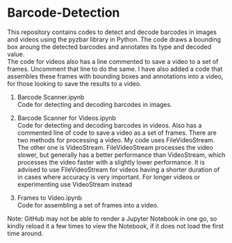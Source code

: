 # Barcode-Detection
This repository contains codes to detect and decode barcodes in images and videos using the pyzbar library in Python. The code draws a bounding box aroung the detected barcodes and annotates its type and decoded value.
<br>The code for videos also has a line commented to save a video to a set of frames. Uncomment that line to do the same. I have also added a code that assembles these frames with bounding boxes and annotations into a video, for those looking to save the results to a video.

1. Barcode Scanner.ipynb
<br>Code for detecting and decoding barcodes in images.

2. Barcode Scanner for Videos.ipynb
<br>Code for detecting and decoding barcodes in videos. Also has a commented line of code to save a video as a set of frames. There are two methods for processing a video. My code uses FileVideoStream. The other one is VideoStream. FileVideoStream processes the video slower, but generally has a better performance than VideoStream, which processes the video faster with a slightly lower performance. It is advised to use FileVideoStream for videos having a shorter duration of in cases where accuracy is very important. For longer videos or experimenting use VideoStream instead 

3. Frames to Video.ipynb
<br>Code for assembling a set of frames into a video.

Note: GitHub may not be able to render a Jupyter Notebook in one go, so kindly reload it a few times to view the Notebook, if it does not load the first time around.

